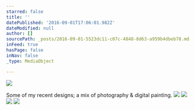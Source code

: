 ```yaml
---
starred: false
title: ''
datePublished: '2016-09-01T17:06:01.982Z'
dateModified: null
author: []
sourcePath: _posts/2016-09-01-5523dc11-c07c-4848-8d63-a959b4dbeb78.md
inFeed: true
hasPage: false
inNav: false
_type: MediaObject

---
```

![](https://the-grid-user-content.s3-us-west-2.amazonaws.com/49197d24-8a5b-4ba7-895f-db487dda74b8.jpg)

Some of my recent designs; a mix of photography & digital painting.
![](https://the-grid-user-content.s3-us-west-2.amazonaws.com/820df646-7376-4809-9c51-1575d178c7ec.jpg)
![](https://the-grid-user-content.s3-us-west-2.amazonaws.com/30b32922-1362-49bb-a537-f09b406a14b3.jpg)
![](https://the-grid-user-content.s3-us-west-2.amazonaws.com/7f50f55f-c956-484d-87be-58b82f9c63de.jpg)
![](https://the-grid-user-content.s3-us-west-2.amazonaws.com/9d3e445b-9381-4510-b5b7-5cadf50e905b.jpg)